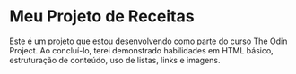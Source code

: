 # Meu Projeto de Receitas

Este é um projeto que estou desenvolvendo como parte do curso The Odin Project.
Ao concluí-lo, terei demonstrado habilidades em HTML básico, estruturação de conteúdo, uso de listas, links e imagens.